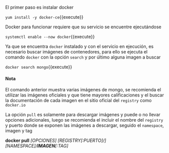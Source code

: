 El primer paso es instalar docker

`yum install -y docker-ce`{{execute}}

Docker para funcionar requiere que su servicio se encuentre ejecutándose 

`systemctl enable --now docker`{{execute}}

Ya que se encuentra `docker` instalado y con el servicio en ejecución, es necesario buscar imágenes de contenedores, para ello se ejecuta el comando `docker` con la opción `search` y por último alguna imagen a buscar

`docker search mongo`{{execute}}

#### Nota 
El comando anterior muestra varias imágenes de mongo, se recomienda el utilizar las imágenes oficiales y que tiene mayores calificaciones y el buscar la documentación de cada imagen en el sitio oficial del `registry` como `docker.io`

La opción `pull` es solamente para descargar imágenes y puede o no llevar opciones adicionales, luego se recomienda el incluir el nombre del `registry` y puerto donde se exponen las imágenes a descargar, seguido el `namespace`, imagen y tag

**docker pull** *[OPCIONES] [REGISTRY[:PUERTO]/][NAMESPACE]/***IMAGEN***[:TAG]*
